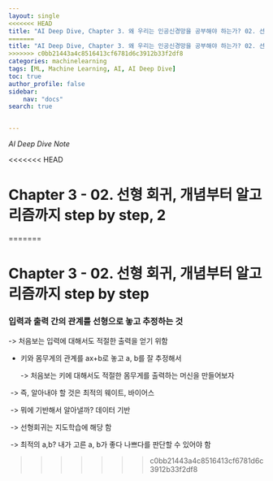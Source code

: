 ```yaml
---
layout: single
<<<<<<< HEAD
title: "AI Deep Dive, Chapter 3. 왜 우리는 인공신경망을 공부해야 하는가? 02. 선형 회귀, 개념부터 알고리즘까지 step by step, 2"
=======
title: "AI Deep Dive, Chapter 3. 왜 우리는 인공신경망을 공부해야 하는가? 02. 선형 회귀, 개념부터 알고리즘까지 step by step"
>>>>>>> c0bb21443a4c8516413cf6781d6c3912b33f2df8
categories: machinelearning
tags: [ML, Machine Learning, AI, AI Deep Dive]
toc: true
author_profile: false
sidebar:
    nav: "docs"
search: true


---
```


*AI Deep Dive Note*



<<<<<<< HEAD
# Chapter 3 - 02. 선형 회귀, 개념부터 알고리즘까지 step by step, 2

=======
# Chapter 3 - 02. 선형 회귀, 개념부터 알고리즘까지 step by step



### 입력과 출력 간의 관계를 선형으로 놓고 추정하는 것

-> 처음보는 입력에 대해서도 적절한 출력을 얻기 위함



- 키와 몸무게의 관계를 ax+b로 놓고 a, b를 잘 추정해서

  -> 처음보는 키에 대해서도 적절한 몸무게를 출력하는 머신을 만들어보자

​		-> 즉, 알아내야 할 것은 최적의 웨이트, 바이어스

​			-> 뭐에 기반해서 알아낼까? 데이터 기반

​				-> 선형회귀는 지도학습에 해당 함

​			-> 최적의 a,b? 내가 고른 a, b가 좋다 나쁘다를 판단할 수 있어야 함
>>>>>>> c0bb21443a4c8516413cf6781d6c3912b33f2df8
